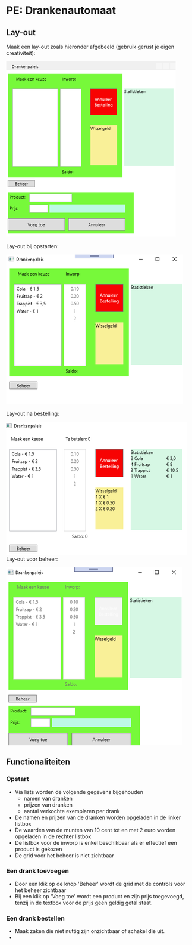 # PE: Drankenautomaat
## Lay-out
Maak een lay-out zoals hieronder afgebeeld (gebruik gerust je eigen creativiteit):

![layout](Images/DrankenLayout.png)

Lay-out bij opstarten:

![layout opstart](Images/DrankenOpstart.png)

Lay-out na bestelling:

![layout bestelling](Images/DrankenNaBestelling.png)
Lay-out voor beheer:

![layout bestelling](Images/DrankenBeheer.png)

## Functionaliteiten
### Opstart
- Via lists worden de volgende gegevens bijgehouden
  - namen van dranken
  - prijzen van dranken
  - aantal verkochte exemplaren per drank
- De namen en prijzen van de dranken worden opgeladen in de linker listbox
- De waarden van de munten van 10 cent tot en met 2 euro worden opgeladen in de rechter listbox
- De listbox voor de inworp is enkel beschikbaar als er effectief een product is gekozen
- De grid voor het beheer is niet zichtbaar
### Een drank toevoegen
- Door een klik op de knop 'Beheer' wordt de grid met de controls voor het beheer zichtbaar
- Bij een klik op 'Voeg toe' wordt een product en zijn prijs toegevoegd, tenzij in de textbox voor de prijs geen geldig getal staat.

### Een drank bestellen

- Maak zaken die niet nuttig zijn onzichtbaar of schakel die uit.
- 
